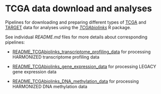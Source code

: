 # TCGA data download and analyses

Pipelines for downloading and preparing different types of [TCGA](https://cancergenome.nih.gov) and [TARGET](https://ocg.cancer.gov/programs/target/research) data for analyses using the *[TCGAbiolinks](https://bioconductor.org/packages/release/bioc/vignettes/TCGAbiolinks/inst/doc/index.html)* R package.

See individual *README.md* files for more details about corresponding pipelines:

- [README_TCGAbiolinks_transcriptome_profiling_data](README_TCGAbiolinks_transcriptome_profiling_data.md)
for processing HARMONIZED transcriptome profiling data

- [README_TCGAbiolinks_gene_expression_data](README_TCGAbiolinks_gene_expression_data.md)
for processing LEGACY gene expression data

- [README_TCGAbiolinks_DNA_methylation_data](README_TCGAbiolinks_DNA_methylation_data.md)
for processing HARMONIZED DNA methylation data
